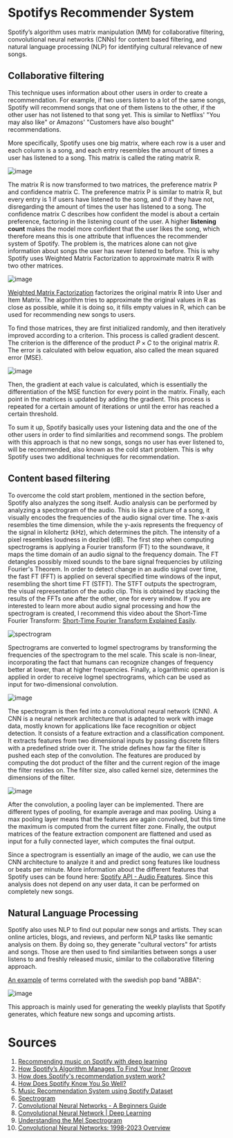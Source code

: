 # Spotifys Recommender System

Spotify’s algorithm uses matrix manipulation (MM) for collaborative filtering, convolutional neural networks (CNNs) for content based filtering, and natural language processing (NLP) for identifying cultural relevance of new songs.

## Collaborative filtering
This technique uses information about other users in order to create a recommendation. For example, if two users listen to a lot of the same songs, Spotify will recommend songs that one of them listens to the other, if the other user has not listened to that song yet. This is similar to Netflixs' "You may also like" or Amazons' "Customers have also bought" recommendations.

More specifically, Spotify uses one big matrix, where each row is a user and each column is a song, and each entry resembles the amount of times a user has listened to a song. This matrix is called the rating matrix R.

![image](https://github.com/marja-w/mms-project-23/assets/58331624/f3f3be60-534f-4d03-b504-bf68f79ce7f2)

The matrix R is now transformed to two matrices, the preference matrix P and confidence matrix C. The preference matrix P is similar to matrix R, but every entry is 1 if users have listened to the song, and 0 if they have not, disregarding the amount of times the user has listened to a song. The confidence matrix C describes how confident the model is about a certain preference, factoring in the listening count of the user. A higher **listening count** makes the model more confident that the user likes the song, which therefore means this is one attribute that influences the recommender system of Spotify. The problem is, the matrices alone can not give information about songs the user has never listened to before. This is why Spotify uses Weighted Matrix Factorization to approximate matrix R with two other matrices.

![image](https://github.com/marja-w/mms-project-23/assets/58331624/6212aec6-acb3-49e1-a3a5-bc286b66e109)

[Weighted Matrix Factorization](https://tryolabs.com/blog/introduction-to-recommender-systems#:~:text=matrix%20factorization) factorizes the original matrix R into User and Item Matrix. The algorithm tries to approximate the original values in R as close as possible, while it is doing so, it fills empty values in R, which can be used for recommending new songs to users.

To find those matrices, they are first initialized randomly, and then iteratively improved according to a criterion. This process is called gradient descent. The criterion is the difference of the product $P \times C$ to the original matrix $R$. The error is calculated with below equation, also called the mean squared error (MSE).

![image](https://github.com/marja-w/mms-project-23/assets/58331624/0e06bc5d-3b6e-4674-bb8d-4d38a5eac7a3)

Then, the gradient at each value is calculated, which is essentially the differentiation of the MSE function for every point in the matrix. Finally, each point in the matrices is updated by adding the gradient. This process is repeated for a certain amount of iterations or until the error has reached a certain threshold.

To sum it up, Spotify basically uses your listening data and the one of the other users in order to find similarities and recommend songs. The problem with this approach is that no new songs, songs no user has ever listened to, will be recommended, also known as the cold start problem. This is why Spotify uses two additional techniques for recommendation.

## Content based filtering
To overcome the cold start problem, mentioned in the section before, Spotify also analyzes the song itself. Audio analysis can be performed by analyzing a spectrogram of the audio. This is like a picture of a song, it visually encodes the frequencies of the audio signal over time. The x-axis resembles the time dimension, while the y-axis represents the frequency of the signal in kilohertz (kHz), which determines the pitch. The intensity of a pixel resembles loudness in dezibel (dB). The first step when computing spectrograms is applying a Fourier transform (FT) to the soundwave, it maps the time domain of an audio signal to the frequency domain. The FT detangles possibly mixed sounds to the bare signal frequencies by utilizing Fourier's Theorem. In order to detect change in an audio signal over time, the fast FT (FFT) is applied on several specified time windows of the input, resembling the short time FT (STFT). The STFT outputs the spectrogram, the visual representation of the audio clip. This is obtained by stacking the results of the FFTs one after the other, one for every window. If you are interested to learn more about audio signal processing and how the spectrogram is created, I recommend this video about the Short-Time Fourier Transform: [Short-Time Fourier Transform Explained Easily](https://youtu.be/-Yxj3yfvY-4?si=Vy0dQwBpcpPVVdOW).

![spectrogram](https://github.com/marja-w/mms-project-23/assets/58331624/786c58bf-2582-4bc1-8d3f-d2983e8a6eaa)

Spectrograms are converted to logmel spectrograms by transforming the frequencies of the spectrogram to the mel scale. This scale is non-linear, incorporating the fact that humans can recognize changes of frequency better at lower, than at higher frequencies.  Finally, a logarithmic operation is applied in order to receive logmel spectrograms, which can be used as input for two-dimensional convolution.

![image](https://github.com/marja-w/mms-project-23/assets/58331624/9cd293fb-e015-4e15-ac1c-ec0e4c68ffd9)

The spectrogram is then fed into a convolutional neural network (CNN). A CNN is a neural network architecture that is adapted to work with image data, mostly known for applications like face recognition or object detection. It consists of a feature extraction and a classification component. It extracts features from two dimensional inputs by passing discrete filters with a predefined stride over it. The stride defines how far the filter is pushed each step of the convolution. The features are produced by computing the dot product of the filter and the current region of the image the filter resides on. The filter size, also called kernel size, determines the dimensions of the filter. 

![image](https://github.com/marja-w/mms-project-23/assets/58331624/fea5d6bb-7f1c-434c-b59b-051acd067947)

After the convolution, a pooling layer can be implemented. There are different types of pooling, for example average and max pooling. Using a max pooling layer means that the features are again convolved, but this time the maximum is computed from the current filter zone. Finally, the output matrices of the feature extraction component are flattened and used as input for a fully connected layer, which computes the final output.

Since a spectrogram is essentially an image of the audio, we can use the CNN architecture to analyze it and and predict song features like loudness or beats per minute. More information about the different features that Spotify uses can be found here: [Spotify API - Audio Features](https://developer.spotify.com/documentation/web-api/reference/get-several-audio-features). Since this analysis does not depend on any user data, it can be performed on completely new songs. 

## Natural Language Processing
Spotify also uses NLP to find out popular new songs and artists. They scan online articles, blogs, and reviews, and perform NLP tasks like semantic analysis on them. By doing so, they generate "cultural vectors" for artists and songs. Those are then used to find similarities between songs a user listens to and freshly released music, similar to the collaborative filtering approach. 

[An example](https://medium.com/@sophiaciocca/spotifys-discover-weekly-how-machine-learning-finds-your-new-music-19a41ab76efe) of terms correlated with the swedish pop band "ABBA":

![image](https://github.com/marja-w/mms-project-23/assets/58331624/110bf1b3-d668-4a21-9e3b-eb648bbd752b)

This approach is mainly used for generating the weekly playlists that Spotify generates, which feature new songs and upcoming artists.


# Sources
1. [Recommending music on Spotify with deep learning](https://sander.ai/2014/08/05/spotify-cnns.html)
2. [How Spotify’s Algorithm Manages To Find Your Inner Groove](https://analyticsindiamag.com/how-spotifys-algorithm-manages-to-find-your-inner-groove/)
3. [How does Spotify's recommendation system work?](https://www.univ.ai/blog/how-does-spotifys-recommendation-system-work#:~:text=Recommendations%20for%20each%20user%20are,algorithm%20on%20every%20song%20vector.)
4. [How Does Spotify Know You So Well?](https://medium.com/@sophiaciocca/spotifys-discover-weekly-how-machine-learning-finds-your-new-music-19a41ab76efe)
5. [Music Recommendation System using Spotify Dataset](https://www.kaggle.com/code/vatsalmavani/music-recommendation-system-using-spotify-dataset)
6. [Spectrogram](https://en.wikipedia.org/wiki/Spectrogram)
7. [Convolutional Neural Networks - A Beginners Guide](https://towardsdatascience.com/convolution-neural-networks-a-beginners-guide-implementing-a-mnist-hand-written-digit-8aa60330d022)
8. [Convolutional Neural Network | Deep Learning](https://developersbreach.com/convolution-neural-network-deep-learning/)
9. [Understanding the Mel Spectrogram](https://medium.com/analytics-vidhya/understanding-the-mel-spectrogram-fca2afa2ce53)
10. [Convolutional Neural Networks: 1998-2023 Overview](https://www.superannotate.com/blog/guide-to-convolutional-neural-networks)
